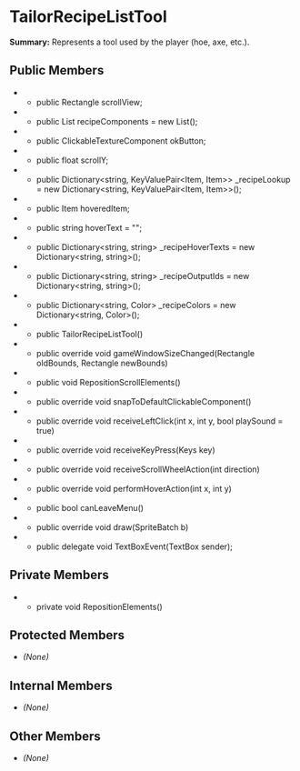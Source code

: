 # TailorRecipeListTool

**Summary:** Represents a tool used by the player (hoe, axe, etc.).

## Public Members
- - public Rectangle scrollView;
- - public List<ClickableTextureComponent> recipeComponents = new List<ClickableTextureComponent>();
- - public ClickableTextureComponent okButton;
- - public float scrollY;
- - public Dictionary<string, KeyValuePair<Item, Item>> _recipeLookup = new Dictionary<string, KeyValuePair<Item, Item>>();
- - public Item hoveredItem;
- - public string hoverText = "";
- - public Dictionary<string, string> _recipeHoverTexts = new Dictionary<string, string>();
- - public Dictionary<string, string> _recipeOutputIds = new Dictionary<string, string>();
- - public Dictionary<string, Color> _recipeColors = new Dictionary<string, Color>();
- - public TailorRecipeListTool()
- - public override void gameWindowSizeChanged(Rectangle oldBounds, Rectangle newBounds)
- - public void RepositionScrollElements()
- - public override void snapToDefaultClickableComponent()
- - public override void receiveLeftClick(int x, int y, bool playSound = true)
- - public override void receiveKeyPress(Keys key)
- - public override void receiveScrollWheelAction(int direction)
- - public override void performHoverAction(int x, int y)
- - public bool canLeaveMenu()
- - public override void draw(SpriteBatch b)
- - public delegate void TextBoxEvent(TextBox sender);

## Private Members
- - private void RepositionElements()

## Protected Members
- *(None)*

## Internal Members
- *(None)*

## Other Members
- *(None)*
